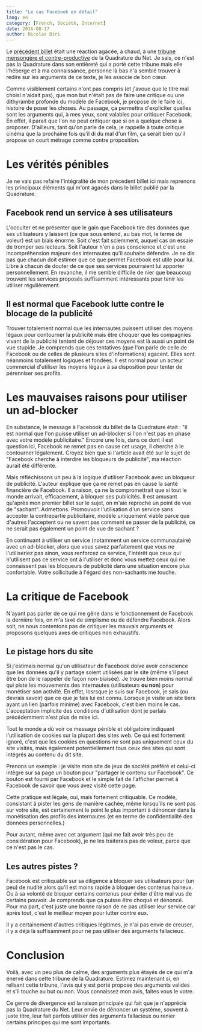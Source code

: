 ```yaml
---
title: "Le cas Facebook en détail"
lang: en
category: [French, Société, Internet]
date: 2016-08-17
author: Nicolas Biri
---
```


Le [précédent billet](http://nicolas.biri.name/posts/2016-08-17-Ne-plus-etre-un-produit.html) était une réaction agacée, à chaud, à une [tribune
mensongère et contre-productive](https://www.laquadrature.net/fr/si-vous-etes-le-produit) de la Quadrature du Net. Je sais, ce n'est pas
la Quadrature dans son entièreté qui a porté cette tribune mais elle l'héberge
et à ma connaissance, personne là bas n'a semblé trouver à redire sur les
arguments de ce texte, je les associe de bon cœur.

Comme visiblement certains n'ont pas compris (et j'avoue que le titre mal choisi
n'aidait pas), que mon but n'était pas de faire une critique ou une dithyrambe
profonde du modèle de Facebook, je propose de le faire ici, histoire de poser
les choses. Au passage, ça permettra d'expliciter quelles sont les arguments
qui, à mes yeux, sont valables pour critiquer Facebook. En effet, il parait que
l'on ne peut critiquer que si on a quelque chose à proposer.
D'ailleurs, tant qu'on parle de cela, je rappelle à toute critique cinéma
que la prochaine fois qu'il di du mal d'un film, ça serait bien qu'il propose
un court métrage comme contre proposition.

# Les vérités pénibles

Je ne vais pas refaire l'intégralité de mon précédent billet ici mais reprenons
les principaux éléments qui m'ont agacés dans le billet publié par la Quadrature.

## Facebook rend un service à ses utilisateurs

L'occulter et ne présenter que le gain que Facebook tire des données que ses
utilisateurs y laissent (ce que sous entend, au bas mot, le terme de voleur)
est un biais énorme. Soit c'est fait sciemment, auquel cas on essaie de tromper
ses lecteurs. Soit l'auteur n'en a pas conscience et c'est une incompréhension
majeure des internautes qu'il souhaite défendre. Je ne dis pas que chacun doit
estimer que ce que permet Facebook est utile pour lui. Libre à chacun de douter
de ce que ses services pourraient lui apporter personnellement. En revanche, il
me semble difficile de nier que beaucoup trouvent les services proposés
suffisamment intéressants pour tenir les utiliser régulièrement.

## Il est normal que Facebook lutte contre le blocage de la publicité

Trouver totalement normal que les internautes puissent utiliser des moyens
légaux pour contourner la publicité mais être choquer que les compagnies
vivant de la publicité tentent de déjouer ces moyens est là aussi un point
de vue stupide. Je comprends que ces tentatives (que l'on parle de celle de
Facebook ou de celles de plusieurs sites d'informations) agacent. Elles
sont néanmoins totalement logiques et fondées. Il est normal pour un acteur
commercial d'utiliser les moyens légaux à sa disposition pour tenter
de pérenniser ses profits.

# Les mauvaises raisons pour utiliser un ad-blocker

En substance, le message à Facebook du billet de la Quadrature était : "il
est normal que l'on puisse utiliser un ad-blocker si l'on n'est pas en phase
avec votre modèle publicitaire." Encore une fois, dans ce dont il est question
ici, Facebook ne remet pas en cause cet usage, il cherche à le contourner
légalement. Croyez bien que si l'article avait été sur le sujet de "Facebook
cherche à interdire les bloqueurs de publicité", ma réaction aurait été
différente.

Mais réfléchissons un peu à la logique d'utiliser Facebook avec un bloqueur de
publicité. L'auteur explique que ça ne remet pas en cause la santé financière
de Facebook. Il a raison, ça ne la compromettrait que si tout le monde
arrivait, efficacement, à bloquer ses publicités. Il est amusant qu'après mon
premier billet sur le sujet, on m'aie reproché un point de vue de "sachant".
Admettons. Promouvoir l'utilisation d'un service sans accepter la contrepartie
publicitaire, modèle uniquement viable parce que d'autres l'acceptent ou ne
savent pas comment se passer de la publicité, ce ne serait pas également un
point de vue de sachant ?

En continuant à utiliser un service (notamment un service communautaire) avec
un ad-blocker, alors que vous savez parfaitement que vous ne l'utiliseriez pas
sinon, vous renforcez ce service, l'intérêt que ceux qui n'utilisent pas ce
service ont à l'utiliser et donc vous mettez ceux qui ne connaissent pas les
bloqueurs de publicité dans une situation encore plus confortable. Votre
sollicitude à l'égard des non-sachants me touche.

# La critique de Facebook

N'ayant pas parler de ce qui me gêne dans le fonctionnement de Facebook la
dernière fois, on m'a taxé de simplisme ou de défendre Facebook. Alors soit,
ne nous contentons pas de critiquer les mauvais arguments et proposons quelques
axes de critiques non exhaustifs.

## Le pistage hors du site

Si j'estimais normal qu'un utilisateur de Facebook doive avoir conscience que
les données qu'il y partage soient utilisées par le site (même s'il peut être
bon de le rappeler de façon non-biaisée). Je trouve bien moins normal qui piste
les mouvements des internautes (utilisateurs **ou non**) pour monétiser son
activité. En effet, losrsque je suis sur Facebook, je sais (ou devrais savoir)
que ce que je fais lui est connu. Lorsque je visite un site tiers ayant un lien
(parfois minime) avec Facebook, c'est bien moins le cas. L'acceptation
implicite des conditions d'utilisation dont je parlais précédemment n'est plus
de mise ici.

Tout le monde a dû voir ce message pénible et obligatoire indiquant
l'utilisation de cookies sur la plupart des sites web. Ce qui est fortement
ignoré, c'est que les cookies en questions ne sont pas uniquement ceux du site
visités, mais également potentiellement tous ceux des sites qui sont intégrés
au contenu du dit site.

Prenons un exemple : je visite mon site de jeux de société préféré et celui-ci
intègre sur sa page un bouton pour "partager le contenu sur Facebook". Ce
bouton est fourni par Facebook et le simple fait de l'afficher permet à
Facebook de savoir que vous avez visité cette page.

Cette pratique est légale, oui, mais fortement critiquable. Ce modèle,
consistant à pister les gens de manière cachée, même lorsqu'ils ne sont pas
sur votre site, est certainement le point le plus important à dénoncer dans
la monétisation des profils des internautes (et en terme de confidentialité des
données personnelles.)

Pour autant, même avec cet argument (qui me fait avoir très peu de
considération pour Facebook), je ne les traiterais pas de voleur, parce que ce
n'est pas le cas.

## Les autres pistes ?

Facebook est critiquable sur sa diligence à bloquer ses utilisateurs
pour (un peu) de nudité alors qu'il est moins rapide à bloquer des contenus
haineux. Ou à sa volonté de bloquer certains contenus pour éviter d'être mal
vus de certains pouvoir. Je comprends que ça puisse être choqué et dénoncé.
Pour ma part, c'est juste une bonne raison de ne pas utiliser leur service
car après tout, c'est le meilleur moyen pour lutter contre eux.

Il y a certainement d'autres critiques légitimes, je n'ai pas envie de creuser,
il y a déjà là suffisamment pour ne pas utiliser des arguments fallacieux.

# Conclusion

Voilà, avec un peu plus de calme, des arguments plus étayés de ce qui m'a
énervé dans cette tribune de la Quadrature. Estimez maintenant si, en relisant
cette tribune, l'avis qui y est porté propose des arguments valides et s'il
touche au but ou non. Vous connaissez mon avis, faites vous le votre.

Ce genre de divergence est la raison principale qui fait que je n'apprécie pas
la Quadrature du Net. Leur envie de dénoncer un système, souvent à juste titre,
leur fait parfois utiliser des arguments fallacieux ou renier certains
principes qui me sont importants.
